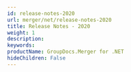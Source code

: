 ```yaml
---
id: release-notes-2020
url: merger/net/release-notes-2020
title: Release Notes - 2020
weight: 1
description: 
keywords: 
productName: GroupDocs.Merger for .NET
hideChildren: False
---
```

